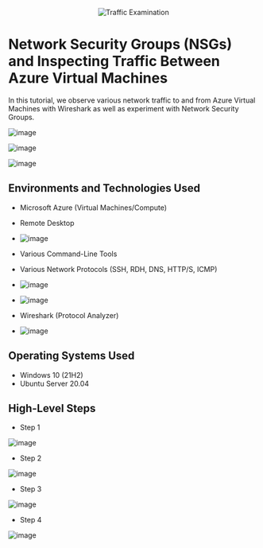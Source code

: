 <p align="center">
<img src="https://i.imgur.com/Ua7udoS.png" alt="Traffic Examination"/>
</p>

<h1>Network Security Groups (NSGs) and Inspecting Traffic Between Azure Virtual Machines</h1>
In this tutorial, we observe various network traffic to and from Azure Virtual Machines with Wireshark as well as experiment with Network Security Groups. <br />

![image](https://github.com/andrews00745/Exploring-Azure-and-Networking-Concepts/assets/166648238/664958c1-6bef-4024-88be-402eac646ecf)

![image](https://github.com/andrews00745/Exploring-Azure-and-Networking-Concepts/assets/166648238/87208e56-75ff-4c71-8146-1c2940a9913e)

![image](https://github.com/andrews00745/Exploring-Azure-and-Networking-Concepts/assets/166648238/e36c6918-64cf-4844-8f84-74b82ab1eb70)



<h2>Environments and Technologies Used</h2>

- Microsoft Azure (Virtual Machines/Compute)
- Remote Desktop

- ![image](https://github.com/andrews00745/Exploring-Azure-and-Networking-Concepts/assets/166648238/7d3a8dde-565d-4acd-a896-dfbe77bf7182)

- Various Command-Line Tools
- Various Network Protocols (SSH, RDH, DNS, HTTP/S, ICMP)

- ![image](https://github.com/andrews00745/Exploring-Azure-and-Networking-Concepts/assets/166648238/83907e88-af30-434f-ad24-8d8c26d2ab9b)

- ![image](https://github.com/andrews00745/Exploring-Azure-and-Networking-Concepts/assets/166648238/6f525add-8c59-4f03-986c-8a7badcd017c)


- Wireshark (Protocol Analyzer)

- ![image](https://github.com/andrews00745/Exploring-Azure-and-Networking-Concepts/assets/166648238/a472930e-8f77-45f1-8475-93c4d1d202ce)


<h2>Operating Systems Used </h2>

- Windows 10 (21H2)
- Ubuntu Server 20.04

<h2>High-Level Steps</h2>

- Step 1

![image](https://github.com/andrews00745/Exploring-Azure-and-Networking-Concepts/assets/166648238/6085e069-abbb-4cdc-940e-37b32f854782)

- Step 2

![image](https://github.com/andrews00745/Exploring-Azure-and-Networking-Concepts/assets/166648238/54bbfd63-de5a-4b4f-af21-6bf376bfa384)

- Step 3

![image](https://github.com/andrews00745/Exploring-Azure-and-Networking-Concepts/assets/166648238/63c8cb07-3b8f-4800-a106-402c0a922e08)

- Step 4

![image](https://github.com/andrews00745/Exploring-Azure-and-Networking-Concepts/assets/166648238/b76df987-c1a9-4dde-9db4-aadab28b1f5d)



